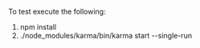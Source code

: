 To test execute the following:<br>
1) npm install<br>
2) ./node_modules/karma/bin/karma start --single-run